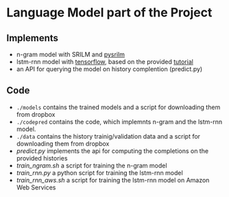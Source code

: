# Language Model part of the Project

## Implements
* n-gram model with SRILM and [pysrilm](https://github.com/njsmith/pysrilm)
* lstm-rnn model with [tensorflow](https://www.tensorflow.org/), based on the provided [tutorial](https://www.tensorflow.org/versions/r0.9/tutorials/recurrent/index.html#recurrent-neural-networks)
* an API for querying the model on history complention (predict.py)

## Code
* ``./models`` contains the trained models and a script for downloading them from dropbox
* ``./codepred`` contains the code, which implemnts n-gram and the lstm-rnn model.
* ``./data`` contains the history trainig/validation data and a script for downloading them from dropbox
* *predict.py* implements the api for computing the completions on the provided histories
* *train_ngram.sh* a script for training the n-gram model
* *train_rnn.py* a python script for training the lstm-rnn model
* *train_rnn_aws.sh* a script for training the lstm-rnn model on Amazon Web Services


